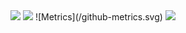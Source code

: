<img src="https://cr-ss-service.azurewebsites.net/api/ScreenShot?widget=summary&username=shubhamtibra"/>
<img src="https://cr-skills-chart-widget.azurewebsites.net/api/api?username=shubhamtibra" />
![Metrics](/github-metrics.svg)
<img src="https://cr-ss-service.azurewebsites.net/api/ScreenShot?widget=portfolio&username=shubhamtibra"/>
